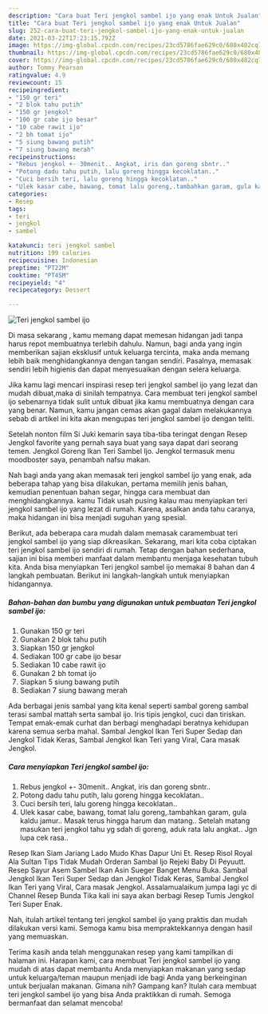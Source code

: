 ```yaml
---
description: "Cara buat Teri jengkol sambel ijo yang enak Untuk Jualan"
title: "Cara buat Teri jengkol sambel ijo yang enak Untuk Jualan"
slug: 252-cara-buat-teri-jengkol-sambel-ijo-yang-enak-untuk-jualan
date: 2021-03-22T17:23:15.792Z
image: https://img-global.cpcdn.com/recipes/23cd5786fae629c0/680x482cq70/teri-jengkol-sambel-ijo-foto-resep-utama.jpg
thumbnail: https://img-global.cpcdn.com/recipes/23cd5786fae629c0/680x482cq70/teri-jengkol-sambel-ijo-foto-resep-utama.jpg
cover: https://img-global.cpcdn.com/recipes/23cd5786fae629c0/680x482cq70/teri-jengkol-sambel-ijo-foto-resep-utama.jpg
author: Tommy Pearson
ratingvalue: 4.9
reviewcount: 15
recipeingredient:
- "150 gr teri"
- "2 blok tahu putih"
- "150 gr jengkol"
- "100 gr cabe ijo besar"
- "10 cabe rawit ijo"
- "2 bh tomat ijo"
- "5 siung bawang putih"
- "7 siung bawang merah"
recipeinstructions:
- "Rebus jengkol +- 30menit.. Angkat, iris dan goreng sbntr.."
- "Potong dadu tahu putih, lalu goreng hingga kecoklatan.."
- "Cuci bersih teri, lalu goreng hingga kecoklatan.."
- "Ulek kasar cabe, bawang, tomat lalu goreng,.tambahkan garam, gula kaldu jamur.. Masak terus hingga harum dan matang.. Setelah matang masukan teri jengkol tahu yg sdah di goreng, aduk rata lalu angkat.. Jgn lupa cek rasa.."
categories:
- Resep
tags:
- teri
- jengkol
- sambel

katakunci: teri jengkol sambel 
nutrition: 199 calories
recipecuisine: Indonesian
preptime: "PT22M"
cooktime: "PT45M"
recipeyield: "4"
recipecategory: Dessert

---
```



![Teri jengkol sambel ijo](https://img-global.cpcdn.com/recipes/23cd5786fae629c0/680x482cq70/teri-jengkol-sambel-ijo-foto-resep-utama.jpg)

Di masa  sekarang , kamu memang dapat memesan hidangan jadi tanpa harus repot membuatnya terlebih dahulu. Namun, bagi anda yang ingin memberikan sajian eksklusif untuk keluarga tercinta, maka anda memang lebih baik menghidangkannya dengan tangan sendiri. Pasalnya, memasak sendiri lebih higienis dan dapat menyesuaikan dengan selera keluarga.

Jika kamu lagi mencari inspirasi resep teri jengkol sambel ijo yang lezat dan mudah dibuat,maka di sinilah tempatnya. Cara membuat teri jengkol sambel ijo  sebenarnya tidak sulit untuk dibuat jika kamu membuatnya dengan cara yang benar. Namun, kamu jangan cemas akan gagal dalam melakukannya 
sebab di artikel ini kita akan mengupas teri jengkol sambel ijo dengan teliti.  

Setelah nonton film Si Juki kemarin saya tiba-tiba teringat dengan Resep Jengkol favorite yang pernah saya buat yang saya dapat dari seorang temen. Jengkol Goreng Ikan Teri Sambel Ijo. Jengkol termasuk menu moodboster saya, penambah nafsu makan.

Nah bagi anda yang akan memasak teri jengkol sambel ijo yang enak, ada beberapa tahap yang bisa dilakukan, pertama memilih jenis bahan, kemudian penentuan bahan segar, hingga cara membuat dan menghidangkannya. kamu Tidak usah pusing kalau mau menyiapkan teri jengkol sambel ijo yang lezat di rumah. Karena, asalkan anda  tahu caranya, maka hidangan ini bisa menjadi suguhan yang spesial.

Berikut, ada beberapa cara mudah dalam memasak caramembuat teri jengkol sambel ijo yang siap dikreasikan. Sekarang, mari kita coba ciptakan teri jengkol sambel ijo sendiri di rumah. Tetap dengan bahan sederhana, sajian ini bisa memberi manfaat dalam membantu menjaga kesehatan tubuh kita. Anda bisa menyiapkan Teri jengkol sambel ijo memakai 8 bahan dan 4 langkah pembuatan. Berikut ini langkah-langkah untuk menyiapkan hidangannya.

<!--inarticleads1-->

##### Bahan-bahan dan bumbu yang digunakan untuk pembuatan Teri jengkol sambel ijo:

1. Gunakan 150 gr teri
1. Gunakan 2 blok tahu putih
1. Siapkan 150 gr jengkol
1. Sediakan 100 gr cabe ijo besar
1. Sediakan 10 cabe rawit ijo
1. Gunakan 2 bh tomat ijo
1. Siapkan 5 siung bawang putih
1. Sediakan 7 siung bawang merah


Ada berbagai jenis sambal yang kita kenal seperti sambal goreng sambal terasi sambal mattah serta sambal ijo. Iris tipis jengkol, cuci dan tiriskan. Tempat emak-emak curhat dan berbagi menghadapi beratnya kehidupan karena semua serba mahal. Sambal Jengkol Ikan Teri Super Sedap dan Jengkol Tidak Keras, Sambal Jengkol Ikan Teri yang Viral, Cara masak Jengkol. 

<!--inarticleads2-->

##### Cara menyiapkan Teri jengkol sambel ijo:

1. Rebus jengkol +- 30menit.. Angkat, iris dan goreng sbntr..
1. Potong dadu tahu putih, lalu goreng hingga kecoklatan..
1. Cuci bersih teri, lalu goreng hingga kecoklatan..
1. Ulek kasar cabe, bawang, tomat lalu goreng,.tambahkan garam, gula kaldu jamur.. Masak terus hingga harum dan matang.. Setelah matang masukan teri jengkol tahu yg sdah di goreng, aduk rata lalu angkat.. Jgn lupa cek rasa..


Resep Ikan Siam Jariang Lado Mudo Khas Dapur Uni Et. Resep Risol Royal Ala Sultan Tips Tidak Mudah Orderan Sambal Ijo Rejeki Baby Di Peyuutt. Resep Sayur Asem Sambel Ikan Asin Sueger Banget Menu Buka. Sambal Jengkol Ikan Teri Super Sedap dan Jengkol Tidak Keras, Sambal Jengkol Ikan Teri yang Viral, Cara masak Jengkol. Assalamualaikum jumpa lagi yc di Channel Resep Bunda Tika kali ini saya akan berbagi Resep Tumis Jengkol Teri Super Enak. 

Nah, itulah artikel tentang  teri jengkol sambel ijo  yang praktis dan mudah dilakukan versi kami. Semoga kamu bisa mempraktekkannya dengan hasil yang memuaskan. 

Terima kasih anda telah menggunakan resep yang kami tampilkan di halaman ini. Harapan kami, cara membuat  Teri jengkol sambel ijo yang mudah di atas dapat membantu Anda menyiapkan makanan yang sedap untuk keluarga/teman maupun menjadi ide bagi Anda yang berkeinginan untuk berjualan makanan. Gimana nih? Gampang kan? Itulah cara membuat teri jengkol sambel ijo yang bisa Anda praktikkan di rumah. Semoga bermanfaat dan selamat mencoba!


